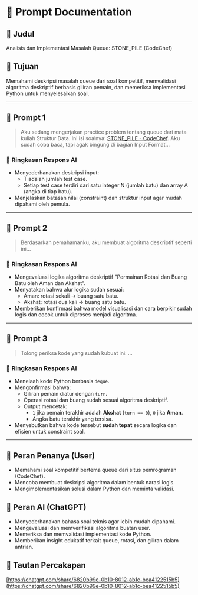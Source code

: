 # 🧾 Prompt Documentation

## 📌 Judul
Analisis dan Implementasi Masalah Queue: STONE_PILE (CodeChef)

## 🎯 Tujuan
Memahami deskripsi masalah queue dari soal kompetitif, memvalidasi algoritma deskriptif berbasis giliran pemain, dan memeriksa implementasi Python untuk menyelesaikan soal.

---

## 🧩 Prompt 1
> Aku sedang mengerjakan practice problem tentang queue dari mata kuliah Struktur Data. Ini isi soalnya: [STONE_PILE - CodeChef](https://www.codechef.com/practice/course/stacks-and-queues/STAQUEF/problems/STONE_PILE). Aku sudah coba baca, tapi agak bingung di bagian Input Format...

### 🤖 Ringkasan Respons AI
- Menyederhanakan deskripsi input:
  - T adalah jumlah test case.
  - Setiap test case terdiri dari satu integer N (jumlah batu) dan array A (angka di tiap batu).
- Menjelaskan batasan nilai (constraint) dan struktur input agar mudah dipahami oleh pemula.

---

## 🧩 Prompt 2
> Berdasarkan pemahamanku, aku membuat algoritma deskriptif seperti ini...

### 🤖 Ringkasan Respons AI
- Mengevaluasi logika algoritma deskriptif "Permainan Rotasi dan Buang Batu oleh Aman dan Akshat".
- Menyatakan bahwa alur logika sudah sesuai:
  - Aman: rotasi sekali → buang satu batu.
  - Akshat: rotasi dua kali → buang satu batu.
- Memberikan konfirmasi bahwa model visualisasi dan cara berpikir sudah logis dan cocok untuk diproses menjadi algoritma.

---

## 🧩 Prompt 3
> Tolong periksa kode yang sudah kubuat ini: ...

### 🤖 Ringkasan Respons AI
- Menelaah kode Python berbasis `deque`.
- Mengonfirmasi bahwa:
  - Giliran pemain diatur dengan `turn`.
  - Operasi rotasi dan buang sudah sesuai algoritma deskriptif.
  - Output mencetak:
    - `1` jika pemain terakhir adalah **Akshat** (`turn == 0`), `0` jika **Aman**.
    - Angka batu terakhir yang tersisa.
- Menyebutkan bahwa kode tersebut **sudah tepat** secara logika dan efisien untuk constraint soal.

---

## 👤 Peran Penanya (User)
- Memahami soal kompetitif bertema queue dari situs pemrograman (CodeChef).
- Mencoba membuat deskripsi algoritma dalam bentuk narasi logis.
- Mengimplementasikan solusi dalam Python dan meminta validasi.

## 🤖 Peran AI (ChatGPT)
- Menyederhanakan bahasa soal teknis agar lebih mudah dipahami.
- Mengevaluasi dan memverifikasi algoritma buatan user.
- Memeriksa dan memvalidasi implementasi kode Python.
- Memberikan insight edukatif terkait queue, rotasi, dan giliran dalam antrian.

## 🔗 Tautan Percakapan
[https://chatgpt.com/share/6820b99e-0b10-8012-ab1c-bea4122515b5](https://chatgpt.com/share/6820b99e-0b10-8012-ab1c-bea4122515b5)
